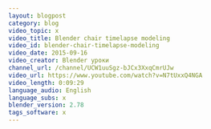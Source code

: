 ```yaml
---
layout: blogpost
category: blog
video_topic: x
video_title: Blender chair timelapse modeling
video_id: blender-chair-timelapse-modeling
video_date: 2015-09-16
video_creator: Blender уроки
channel_url: /channel/UCW1uuSgz-bJCx3XxqCmrUJw
video_url: https://www.youtube.com/watch?v=N7tUxxQ4NGA
video_length: 0:09:29
language_audio: English
language_subs: x
blender_version: 2.78
tags_software: x
---
```

